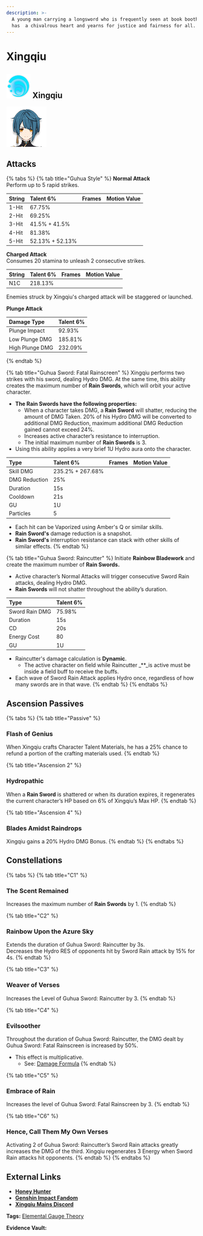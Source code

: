 ```yaml
---
description: >-
  A young man carrying a longsword who is frequently seen at book booths. He
  has  a chivalrous heart and yearns for justice and fairness for all.
---
```


# Xingqiu

## ![](../../.gitbook/assets/element_hydro.png) Xingqiu

![](../../.gitbook/assets/xingqiu.png)

## **Attacks**

{% tabs %}
{% tab title="Guhua Style" %}
**Normal Attack**  
Perform up to 5 rapid strikes.

| String | Talent 6% | Frames | Motion Value |
| :--- | :--- | :--- | :--- |
| 1-Hit | 67.75% |  |  |
| 2-Hit | 69.25% |  |  |
| 3-Hit | 41.5% + 41.5% |  |  |
| 4-Hit | 81.38% |  |  |
| 5-Hit | 52.13% + 52.13% |  |  |

**Charged Attack**  
Consumes 20 stamina to unleash 2 consecutive strikes.

| String | Talent 6% | Frames | Motion Value |
| :--- | :--- | :--- | :--- |
| N1C | 218.13% |  |  |

Enemies struck by Xingqiu's charged attack will be staggered or launched.

**Plunge Attack**

| Damage Type | Talent 6% |
| :--- | :--- |
| Plunge Impact | 92.93% |
| Low Plunge DMG | 185.81% |
| High Plunge DMG | 232.09% |
{% endtab %}

{% tab title="Guhua Sword: Fatal Rainscreen" %}
Xingqiu performs two strikes with his sword, dealing Hydro DMG. At the same time, this ability creates the maximum number of **Rain Swords**, which will orbit your active character.

* **The Rain Swords have the following properties:**
  * When a character takes DMG, a **Rain Sword** will shatter, reducing the amount of DMG Taken. 20% of his Hydro DMG will be converted to additional DMG Reduction, maximum additional DMG Reduction gained cannot exceed 24%.
  * Increases active character’s resistance to interruption.
  * The initial maximum number of **Rain Swords** is 3.
* Using this ability applies a very brief 1U Hydro aura onto the character.

| Type | Talent 6% | Frames | Motion Value |
| :--- | :--- | :--- | :--- |
| Skill DMG | 235.2% + 267.68% |  |  |
| DMG Reduction | 25% |  |  |
| Duration | 15s |  |  |
| Cooldown | 21s |  |  |
| GU | 1U |  |  |
| Particles | 5 |  |  |

* Each hit can be Vaporized using Amber's Q or similar skills.
* **Rain Sword's** damage reduction is a snapshot.
* **Rain Sword's** interruption resistance can stack with other skills of similar effects.
{% endtab %}

{% tab title="Guhua Sword: Raincutter" %}
Initiate **Rainbow Bladework** and create the maximum number of **Rain Swords.**

* Active character’s Normal Attacks will trigger consecutive Sword Rain attacks, dealing Hydro DMG.
* **Rain Swords** will not shatter throughout the ability’s duration.

| Type | Talent 6% |
| :--- | :--- |
| Sword Rain DMG | 75.98% |
| Duration | 15s |
| CD | 20s |
| Energy Cost | 80 |
| GU | 1U |

* Raincutter's damage calculation is **Dynamic**.
  * The active character on field while Raincutter \_\*\*\_is active must be inside a field buff to receive the buffs.
* Each wave of Sword Rain Attack applies Hydro once, regardless of how many swords are in that wave.
{% endtab %}
{% endtabs %}

## **Ascension Passives**

{% tabs %}
{% tab title="Passive" %}
### **Flash of Genius**

When Xingqiu crafts Character Talent Materials, he has a 25% chance to refund a portion of the crafting materials used.
{% endtab %}

{% tab title="Ascension 2" %}
### **Hydropathic**

When a **Rain Sword** is shattered or when its duration expires, it regenerates the current character’s HP based on 6% of Xingqiu’s Max HP.
{% endtab %}

{% tab title="Ascension 4" %}
### **Blades Amidst Raindrops**

Xingqiu gains a 20% Hydro DMG Bonus.
{% endtab %}
{% endtabs %}

## Constellations

{% tabs %}
{% tab title="C1" %}
### **The Scent Remained**

Increases the maximum number of **Rain Swords** by 1.
{% endtab %}

{% tab title="C2" %}
### Rainbow Upon the Azure Sky

Extends the duration of Guhua Sword: Raincutter by 3s.  
Decreases the Hydro RES of opponents hit by Sword Rain attack by 15% for 4s.
{% endtab %}

{% tab title="C3" %}
### Weaver of Verses

Increases the Level of Guhua Sword: Raincutter by 3.
{% endtab %}

{% tab title="C4" %}
### **Evilsoother**

Throughout the duration of Guhua Sword: Raincutter, the DMG dealt by Guhua Sword: Fatal Rainscreen is increased by 50%.

* This effect is multiplicative. 
  * See: [Damage Formula](https://library.keqingmains.com/mechanics/combat/damage-formula#evilsoother)
{% endtab %}

{% tab title="C5" %}
### Embrace of Rain

Increases the level of Guhua Sword: Fatal Rainscreen by 3.
{% endtab %}

{% tab title="C6" %}
### **Hence, Call Them My Own Verses**

Activating 2 of Guhua Sword: Raincutter’s Sword Rain attacks greatly increases the DMG of the third. Xingqiu regenerates 3 Energy when Sword Rain attacks hit opponents.
{% endtab %}
{% endtabs %}

## **External Links**

* [**Honey Hunter**](https://genshin.honeyhunterworld.com/db/char/xingqiu/)
* [**Genshin Impact Fandom**](https://genshin-impact.fandom.com/wiki/Xingqiu)
* [**Xingqiu Mains Discord**](https://discord.gg/5MKsJyhkQv)

**Tags:** [Elemental Gauge Theory](https://library.keqingmains.com/mechanics/combat/elemental-reactions/elemental-gauge-theory)

**Evidence Vault:**

